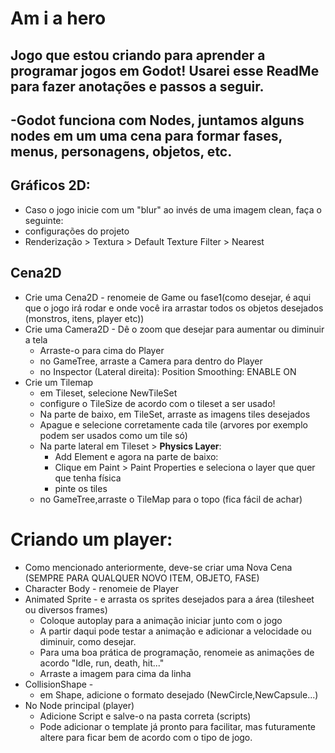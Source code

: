 # Am i a hero
Jogo que estou criando para aprender a programar jogos em Godot!
Usarei esse ReadMe para fazer anotações e passos a seguir.
---
 -Godot funciona com Nodes, juntamos alguns nodes em um uma cena para formar fases, menus, personagens, objetos, etc.
---
## Gráficos 2D:
- Caso o jogo inicie com um "blur" ao invés de uma imagem clean, faça o seguinte:
- configurações do projeto
- Renderização > Textura > Default Texture Filter > Nearest

## Cena2D
* Crie uma Cena2D - renomeie de Game ou fase1(como desejar, é aqui que o jogo irá rodar e onde você ira arrastar todos os objetos desejados (monstros, itens, player etc))
* Crie uma Camera2D - Dê o zoom que desejar para aumentar ou diminuir a tela
   * Arraste-o para cima do Player
   * no GameTree, arraste a Camera para dentro do Player
   * no Inspector (Lateral direita): Position Smoothing: ENABLE ON
* Crie um Tilemap
   * em Tileset, selecione NewTileSet
   * configure o TileSize de acordo com o tileset a ser usado!
   * Na parte de baixo, em TileSet, arraste as imagens tiles desejados
   * Apague e selecione corretamente cada tile (arvores por exemplo podem ser usados como um tile só)
   * Na parte lateral em Tileset > **Physics Layer**:
      * Add Element e agora na parte de baixo:
      * Clique em Paint > Paint Properties e seleciona o layer que quer que tenha física
      * pinte os tiles
   * no GameTree,arraste o TileMap para o topo (fica fácil de achar)



 # Criando um player:
 * Como mencionado anteriormente, deve-se criar uma Nova Cena (SEMPRE PARA QUALQUER NOVO ITEM, OBJETO, FASE)
 * Character Body - renomeie de Player
 * Animated Sprite - e arrasta os sprites desejados para a área (tilesheet ou diversos frames)
    * Coloque autoplay para a animação iniciar junto com o jogo
    * A partir daqui pode testar a animação e adicionar a velocidade ou diminuir, como desejar.
    * Para uma boa prática de programação, renomeie as animações de acordo "Idle, run, death, hit..."
    * Arraste a imagem para cima da linha
* CollisionShape -
   * em Shape, adicione o formato desejado (NewCircle,NewCapsule...)
* No Node principal (player)
   * Adicione Script e salve-o na pasta correta (scripts)
   * Pode adicionar o template já pronto para facilitar, mas futuramente altere para ficar bem de acordo com o tipo de jogo.


